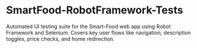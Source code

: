 # SmartFood-RobotFramework-Tests
Automated UI testing suite for the Smart-Food web app using Robot Framework and Selenium. Covers key user flows like navigation, description toggles, price checks, and home redirection.
